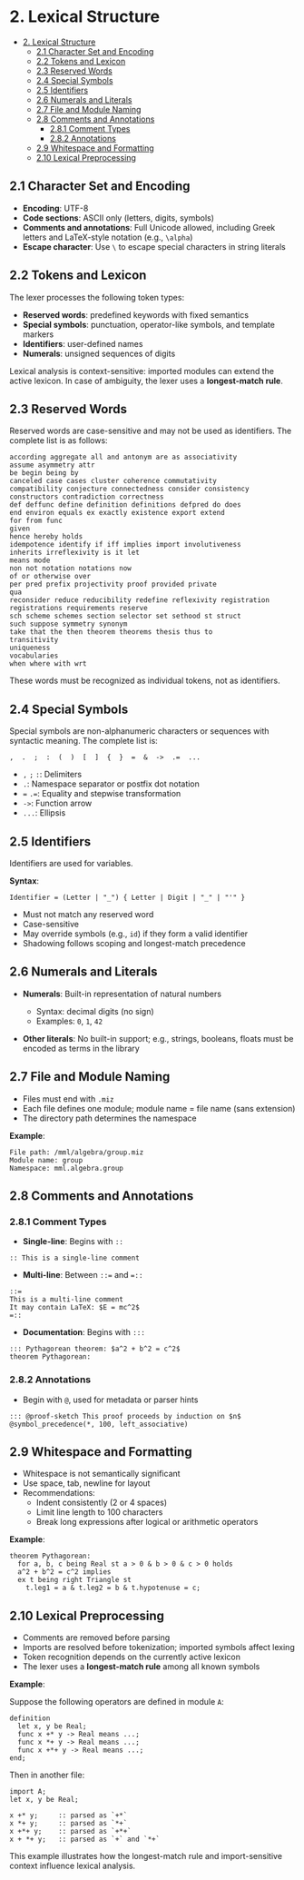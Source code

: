 # 2. Lexical Structure

- [2. Lexical Structure](#2-lexical-structure)
  - [2.1 Character Set and Encoding](#21-character-set-and-encoding)
  - [2.2 Tokens and Lexicon](#22-tokens-and-lexicon)
  - [2.3 Reserved Words](#23-reserved-words)
  - [2.4 Special Symbols](#24-special-symbols)
  - [2.5 Identifiers](#25-identifiers)
  - [2.6 Numerals and Literals](#26-numerals-and-literals)
  - [2.7 File and Module Naming](#27-file-and-module-naming)
  - [2.8 Comments and Annotations](#28-comments-and-annotations)
    - [2.8.1 Comment Types](#281-comment-types)
    - [2.8.2 Annotations](#282-annotations)
  - [2.9 Whitespace and Formatting](#29-whitespace-and-formatting)
  - [2.10 Lexical Preprocessing](#210-lexical-preprocessing)

## 2.1 Character Set and Encoding

* **Encoding**: UTF-8
* **Code sections**: ASCII only (letters, digits, symbols)
* **Comments and annotations**: Full Unicode allowed, including Greek letters and LaTeX-style notation (e.g., `\alpha`)
* **Escape character**: Use `\` to escape special characters in string literals

## 2.2 Tokens and Lexicon

The lexer processes the following token types:

* **Reserved words**: predefined keywords with fixed semantics
* **Special symbols**: punctuation, operator-like symbols, and template markers
* **Identifiers**: user-defined names
* **Numerals**: unsigned sequences of digits

Lexical analysis is context-sensitive: imported modules can extend the active lexicon. In case of ambiguity, the lexer uses a **longest-match rule**.

## 2.3 Reserved Words

Reserved words are case-sensitive and may not be used as identifiers. The complete list is as follows:

```mizar
according aggregate all and antonym are as associativity
assume asymmetry attr
be begin being by
canceled case cases cluster coherence commutativity
compatibility conjecture connectedness consider consistency
constructors contradiction correctness
def deffunc define definition definitions defpred do does
end environ equals ex exactly existence export extend
for from func
given
hence hereby holds
idempotence identify if iff implies import involutiveness
inherits irreflexivity is it let
means mode
non not notation notations now
of or otherwise over
per pred prefix projectivity proof provided private
qua
reconsider reduce reducibility redefine reflexivity registration
registrations requirements reserve
sch scheme schemes section selector set sethood st struct
such suppose symmetry synonym
take that the then theorem theorems thesis thus to
transitivity
uniqueness
vocabularies
when where with wrt
```

These words must be recognized as individual tokens, not as identifiers.

## 2.4 Special Symbols

Special symbols are non-alphanumeric characters or sequences with syntactic meaning. The complete list is:

```mizar
,  .  ;  :  (  )  [  ]  {  }  =  &  ->  .=  ...
```

* `,` `;` `:`: Delimiters
* `.`: Namespace separator or postfix dot notation
* `=` `.=`: Equality and stepwise transformation
* `->`: Function arrow
* `...`: Ellipsis

## 2.5 Identifiers

Identifiers are used for variables.

**Syntax**:

```bnf
Identifier = (Letter | "_") { Letter | Digit | "_" | "'" }
```

* Must not match any reserved word
* Case-sensitive
* May override symbols (e.g., `id`) if they form a valid identifier
* Shadowing follows scoping and longest-match precedence

## 2.6 Numerals and Literals

* **Numerals**: Built-in representation of natural numbers

  * Syntax: decimal digits (no sign)
  * Examples: `0`, `1`, `42`
* **Other literals**: No built-in support; e.g., strings, booleans, floats must be encoded as terms in the library

## 2.7 File and Module Naming

* Files must end with `.miz`
* Each file defines one module; module name = file name (sans extension)
* The directory path determines the namespace

**Example**:

```
File path: /mml/algebra/group.miz
Module name: group
Namespace: mml.algebra.group
```

## 2.8 Comments and Annotations

### 2.8.1 Comment Types

* **Single-line**: Begins with `::`

```mizar
:: This is a single-line comment
```

* **Multi-line**: Between `::=` and `=::`

```mizar
::=
This is a multi-line comment
It may contain LaTeX: $E = mc^2$
=::
```

* **Documentation**: Begins with `:::`

```mizar
::: Pythagorean theorem: $a^2 + b^2 = c^2$
theorem Pythagorean:
```

### 2.8.2 Annotations

* Begin with `@`, used for metadata or parser hints

```mizar
::: @proof-sketch This proof proceeds by induction on $n$
@symbol_precedence(*, 100, left_associative)
```

## 2.9 Whitespace and Formatting

* Whitespace is not semantically significant
* Use space, tab, newline for layout
* Recommendations:
  * Indent consistently (2 or 4 spaces)
  * Limit line length to 100 characters
  * Break long expressions after logical or arithmetic operators

**Example**:

```mizar
theorem Pythagorean:
  for a, b, c being Real st a > 0 & b > 0 & c > 0 holds
  a^2 + b^2 = c^2 implies
  ex t being right Triangle st
    t.leg1 = a & t.leg2 = b & t.hypotenuse = c;
```

## 2.10 Lexical Preprocessing

* Comments are removed before parsing
* Imports are resolved before tokenization; imported symbols affect lexing
* Token recognition depends on the currently active lexicon
* The lexer uses a **longest-match rule** among all known symbols

**Example**:

Suppose the following operators are defined in module `A`:

```mizar
definition
  let x, y be Real;
  func x +* y -> Real means ...;
  func x *+ y -> Real means ...;
  func x +*+ y -> Real means ...;
end;
```

Then in another file:

```mizar
import A;
let x, y be Real;

x +* y;     :: parsed as `+*`
x *+ y;     :: parsed as `*+`
x +*+ y;    :: parsed as `+*+`
x + *+ y;   :: parsed as `+` and `*+`
```

This example illustrates how the longest-match rule and import-sensitive context influence lexical analysis.
